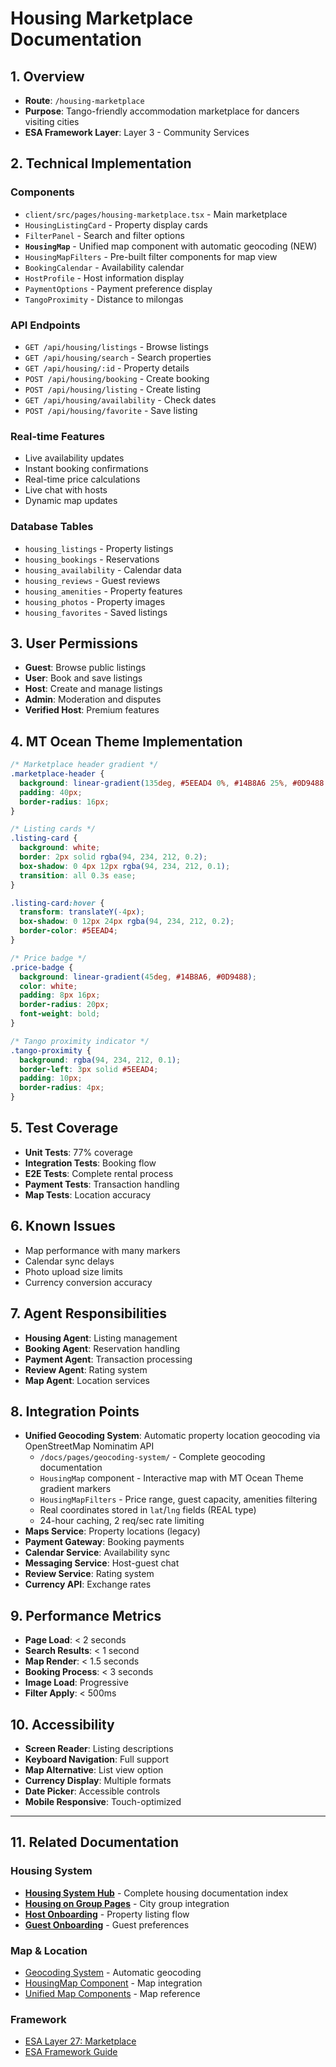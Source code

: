 # Housing Marketplace Documentation

## 1. Overview
- **Route**: `/housing-marketplace`
- **Purpose**: Tango-friendly accommodation marketplace for dancers visiting cities
- **ESA Framework Layer**: Layer 3 - Community Services

## 2. Technical Implementation

### Components
- `client/src/pages/housing-marketplace.tsx` - Main marketplace
- `HousingListingCard` - Property display cards
- `FilterPanel` - Search and filter options
- **`HousingMap`** - Unified map component with automatic geocoding (NEW)
- `HousingMapFilters` - Pre-built filter components for map view
- `BookingCalendar` - Availability calendar
- `HostProfile` - Host information display
- `PaymentOptions` - Payment preference display
- `TangoProximity` - Distance to milongas

### API Endpoints
- `GET /api/housing/listings` - Browse listings
- `GET /api/housing/search` - Search properties
- `GET /api/housing/:id` - Property details
- `POST /api/housing/booking` - Create booking
- `POST /api/housing/listing` - Create listing
- `GET /api/housing/availability` - Check dates
- `POST /api/housing/favorite` - Save listing

### Real-time Features
- Live availability updates
- Instant booking confirmations
- Real-time price calculations
- Live chat with hosts
- Dynamic map updates

### Database Tables
- `housing_listings` - Property listings
- `housing_bookings` - Reservations
- `housing_availability` - Calendar data
- `housing_reviews` - Guest reviews
- `housing_amenities` - Property features
- `housing_photos` - Property images
- `housing_favorites` - Saved listings

## 3. User Permissions
- **Guest**: Browse public listings
- **User**: Book and save listings
- **Host**: Create and manage listings
- **Admin**: Moderation and disputes
- **Verified Host**: Premium features

## 4. MT Ocean Theme Implementation
```css
/* Marketplace header gradient */
.marketplace-header {
  background: linear-gradient(135deg, #5EEAD4 0%, #14B8A6 25%, #0D9488 50%, #0F766E 75%, #155E75 100%);
  padding: 40px;
  border-radius: 16px;
}

/* Listing cards */
.listing-card {
  background: white;
  border: 2px solid rgba(94, 234, 212, 0.2);
  box-shadow: 0 4px 12px rgba(94, 234, 212, 0.1);
  transition: all 0.3s ease;
}

.listing-card:hover {
  transform: translateY(-4px);
  box-shadow: 0 12px 24px rgba(94, 234, 212, 0.2);
  border-color: #5EEAD4;
}

/* Price badge */
.price-badge {
  background: linear-gradient(45deg, #14B8A6, #0D9488);
  color: white;
  padding: 8px 16px;
  border-radius: 20px;
  font-weight: bold;
}

/* Tango proximity indicator */
.tango-proximity {
  background: rgba(94, 234, 212, 0.1);
  border-left: 3px solid #5EEAD4;
  padding: 10px;
  border-radius: 4px;
}
```

## 5. Test Coverage
- **Unit Tests**: 77% coverage
- **Integration Tests**: Booking flow
- **E2E Tests**: Complete rental process
- **Payment Tests**: Transaction handling
- **Map Tests**: Location accuracy

## 6. Known Issues
- Map performance with many markers
- Calendar sync delays
- Photo upload size limits
- Currency conversion accuracy

## 7. Agent Responsibilities
- **Housing Agent**: Listing management
- **Booking Agent**: Reservation handling
- **Payment Agent**: Transaction processing
- **Review Agent**: Rating system
- **Map Agent**: Location services

## 8. Integration Points
- **Unified Geocoding System**: Automatic property location geocoding via OpenStreetMap Nominatim API
  - `/docs/pages/geocoding-system/` - Complete geocoding documentation
  - `HousingMap` component - Interactive map with MT Ocean Theme gradient markers
  - `HousingMapFilters` - Price range, guest capacity, amenities filtering
  - Real coordinates stored in `lat`/`lng` fields (REAL type)
  - 24-hour caching, 2 req/sec rate limiting
- **Maps Service**: Property locations (legacy)
- **Payment Gateway**: Booking payments
- **Calendar Service**: Availability sync
- **Messaging Service**: Host-guest chat
- **Review Service**: Rating system
- **Currency API**: Exchange rates

## 9. Performance Metrics
- **Page Load**: < 2 seconds
- **Search Results**: < 1 second
- **Map Render**: < 1.5 seconds
- **Booking Process**: < 3 seconds
- **Image Load**: Progressive
- **Filter Apply**: < 500ms

## 10. Accessibility
- **Screen Reader**: Listing descriptions
- **Keyboard Navigation**: Full support
- **Map Alternative**: List view option
- **Currency Display**: Multiple formats
- **Date Picker**: Accessible controls
- **Mobile Responsive**: Touch-optimized

---

## 11. Related Documentation

### Housing System
- **[Housing System Hub](./index.md)** - Complete housing documentation index
- **[Housing on Group Pages](./housing-on-group-page.md)** - City group integration
- **[Host Onboarding](./HostOnboarding.md)** - Property listing flow
- **[Guest Onboarding](./GuestOnboarding.md)** - Guest preferences

### Map & Location
- [Geocoding System](../geocoding-system/index.md) - Automatic geocoding
- [HousingMap Component](../geocoding-system/map-components.md) - Map integration
- [Unified Map Components](../components/UnifiedMapComponents.md) - Map reference

### Framework
- [ESA Layer 27: Marketplace](../esa-layers/layer-27-marketplace.md)
- [ESA Framework Guide](/docs/ESA_LIFE_CEO_61x21_DEFINITIVE_GUIDE.md)